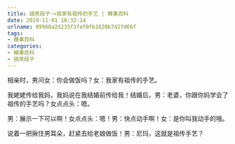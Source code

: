 ```yaml
---
title: 搞笑段子->我家有祖传的手艺 | 糗事百科
date: 2019-11-01 18:32:14
urlname: 09968a2d233f3fef0fb1620b7d2fd66f
tags: 
- 糗事百科
categories:
- 糗事百科
- 搞笑段子
---
```

相亲时，男问女：你会做饭吗？女：我家有祖传的手艺。

我姥姥传给我妈，我妈说在我结婚前传给我！结婚后，男：老婆，你跟你妈学会了祖传的手艺吗？女点点头：嗯。

男：展示一下可以啊！女点点头：嗯！男：快点动手啊！女：是你叫我动手的哦。

说着一把揪住男耳朵，赶紧去给老娘做饭！男：尼玛，这就是祖传手艺？


